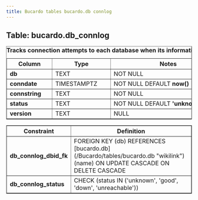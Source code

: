 ```yaml
---
title: Bucardo tables bucardo.db connlog
---
```



<h2>
Table: bucardo.db_connlog

</h2>
<table border="1" cellpadding="3">
<caption style="white-space: nowrap">
<b>Tracks connection attempts to each database when its information changes</b>

</caption>
<tr>
<th>
Column

</th>
<th>
Type

</th>
<th>
Notes

</th>
</tr>
<tr>
<td>
<b>db</b>

</td>
<td>
TEXT

</td>
<td>
NOT NULL

</td>
</tr>
<tr>
<td>
<b>conndate</b>

</td>
<td>
TIMESTAMPTZ

</td>
<td>
NOT NULL DEFAULT <b>now()</b>

</td>
</tr>
<tr>
<td>
<b>connstring</b>

</td>
<td>
TEXT

</td>
<td>
NOT NULL

</td>
</tr>
<tr>
<td>
<b>status</b>

</td>
<td>
TEXT

</td>
<td>
NOT NULL DEFAULT <b>'unknown'</b>

</td>
</tr>
<tr>
<td>
<b>version</b>

</td>
<td>
TEXT

</td>
<td>
NULL

</td>
</tr>
</table>
<table border="1" cellpadding="3" style="margin-top: 15px">
<tr>
<th>
Constraint

</th>
<th>
Definition

</th>
</tr>
<tr>
<td>
<b>db_connlog_dbid_fk</b>

</td>
<td>
FOREIGN KEY (db) REFERENCES [bucardo.db](/Bucardo/tables/bucardo.db "wikilink")(name) ON UPDATE CASCADE ON DELETE CASCADE

</td>
</tr>
<tr>
<td>
<b>db_connlog_status</b>

</td>
<td>
CHECK (status IN ('unknown', 'good', 'down', 'unreachable'))

</td>
</tr>
</table>
